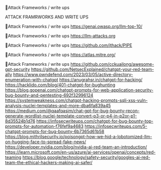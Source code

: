 Attack Frameworks / write ups

ATTACK FRAMRWORKS
AND WRITE UPS



Attack Frameworks / write ups
https://genai.owasp.org/llm-top-10/



Attack Frameworks / write ups
https://llm-attacks.org



Attack Frameworks / write ups
https://github.com/jthack/PIPE



Attack Frameworks / write ups
https://atlas.mitre.org/



Attack Frameworks / write ups
https://github.com/cckuailong/awesome-gpt-security
https://github.com/NetsecExplained/chatgpt-your-red-team-ally
https://www.pwndefend.com/2023/03/05/active-directory-enumeration-with-chatgpt
https://anugrahsr.in/chatgpt-for-hacking/
https://hacklido.com/blog/401-chatgpt-for-bughunting
https://blog.gopenai.com/chatgpt-prompts-for-web-application-security-bug-bounty-and-pentesting-692f32996124
https://systemweakness.com/chatgpt-hacking-prompts-sqli-xss-vuln-analysis-nuclei-templates-and-more-dba6fa839a45
https://medium.com/@qaafqasim/chat-gpt-for-bug-bounty-recon-generate-wordlist-nuclei-template-convert-p3-or-p4-in-p2or-p1-8d35524b1d76
https://infosecwriteups.com/chatgpt-for-bug-bounty-top-prompts-for-automation-f76fef9a4683
https://infosecwriteups.com/5-chatgpt-prompts-for-bug-bounty-6b7365d61b58
https://blog.mithrilsecurity.io/poisongpt-how-we-hid-a-lobotomized-llm-on-hugging-face-to-spread-fake-news/
https://developer.nvidia.com/blog/nvidia-ai-red-team-an-introduction/
https://learn.microsoft.com/en-us/azure/ai-services/openai/concepts/red-teaming
https://blog.google/technology/safety-security/googles-ai-red-team-the-ethical-hackers-making-ai-safer/

